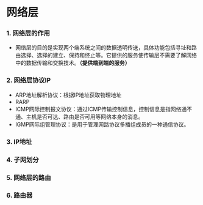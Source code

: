 # 网络层

### 1. 网络层的作用
- 网络层的目的是实现两个端系统之间的数据透明传送，具体功能包括寻址和路由选择、选择的建立、保持和终止等。它提供的服务使传输层不需要了解网络中的数据传输和交换技术。**（提供端到端的服务）**

### 2. 网络层协议IP
- ARP地址解析协议：根据IP地址获取物理地址
- RARP
- ICMP网际控制报文协议：通过ICMP传输控制信息，控制信息是指网络通不通、主机是否可达、路由是否可用等网络本身的消息。
- IGMP网际组管理协议：是用于管理网路协议多播组成员的一种通信协议。

### 3. **IP地址**

### 4. 子网划分

### 5. 网络层的路由

### 6. 路由器
